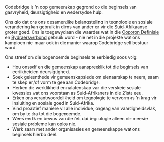 Codebridge is 'n oop gemeenskap gegrond op die beginsels van gasvryheid, deursigtigheid en wedersydse hulp.

Ons glo dat ons ons gesamentlike belangstelling in tegnologie en sosiale verandering kan gebruik in diens van ander en vir die Suid-Afrikaanse groter goed.
Ons is toegewyd aan die waardes wat in die [Oopbron Definisie](https://opensource.org/osd-annotated) en [Bydraersverbond](https://www.contributor-covenant.org/) gebruik word -
nie net in die projekte wat ons kampioen nie, maar ook in die manier waarop Codebridge self bestuur word.

Ons streef om die bogenoemde beginsels te eerbiedig soos volg:

- Hou onsself en die gemeenskap aanspreeklik tot die beginsels van eerlikheid en deursigtigheid.
- Soek geleenthede vir gemeenskapslede om eienaarskap te neem, saam te skep en/of vorm te gee aan Codebridge.
- Herken die werklikheid en nalatenskap van die verskeie sosiale kwessies wat ons voorstaan as Suid-Afrikaners in die 21ste eeu.
- Erken ons verantwoordelikheid om tegnologie te vervorm as 'n krag vir insluiting en sosiale goed in Suid-Afrika.
- Vind proaktief maniere vir alle individue, ongeag van vaardigheidsvlak, om by te dra tot die bogenoemde.
- Wees eerlik en bewus van die feit dat tegnologie alleen nie meeste sosiale probleme kan oplos nie.
- Werk saam met ander organisasies en gemeenskappe wat ons beginsels hierbo deel.
